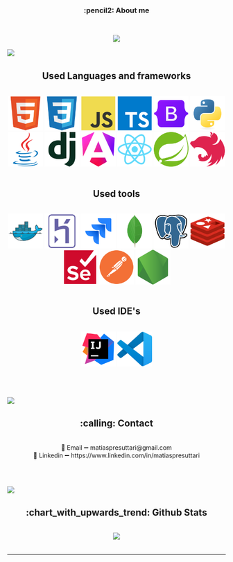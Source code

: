 <div align="center">
  <h3>:pencil2: About me</h3>
</div>
<br>

<p align="center">
  <img src="https://readme-typing-svg.herokuapp.com?color=%2336BCF7&size=48&center=true&width=500&height=100&lines=Hi+there!+:);I+am+Matías;System+Analist;Full-stack+dev">
</p>

<img src="https://user-images.githubusercontent.com/73097560/115834477-dbab4500-a447-11eb-908a-139a6edaec5c.gif">

<div align="center">
    <h2 align="center">Used Languages and frameworks</h2>
    <br>
    <div align="center">
        <img src="https://github.com/devicons/devicon/blob/master/icons/html5/html5-original.svg" alt="HTML" width="80">
        <img src="https://github.com/devicons/devicon/blob/master/icons/css3/css3-original.svg" alt="CSS" width="80">
        <img src="https://github.com/devicons/devicon/blob/master/icons/javascript/javascript-original.svg" alt="JavaScript" width="80">
        <img src="https://github.com/devicons/devicon/blob/master/icons/typescript/typescript-original.svg" alt="TypeScript" width="80">
        <img src="https://github.com/devicons/devicon/blob/master/icons/bootstrap/bootstrap-original.svg" alt="BootStrap" width="80">
        <img src="https://github.com/devicons/devicon/blob/master/icons/python/python-original.svg" alt="Python" width="80">
        <img src="https://github.com/devicons/devicon/blob/master/icons/java/java-original.svg" alt="Java" width="80">
        <img src="https://github.com/devicons/devicon/blob/master/icons/django/django-plain.svg" alt="DJango" width="80">
        <img src="https://github.com/devicons/devicon/blob/master/icons/angular/angular-original.svg" alt="React" width="80">
        <img src="https://github.com/devicons/devicon/blob/master/icons/react/react-original.svg" alt="Angular" width="80">
        <img src="https://github.com/devicons/devicon/blob/master/icons/spring/spring-original.svg" alt="Spring" width="80">
        <img src="https://github.com/devicons/devicon/blob/master/icons/nestjs/nestjs-original.svg" alt="NestJS" width="80">
    </div><br>
    <h2 align="center">Used tools</h2>
    <br>
    <div align="center">
        <img src="https://github.com/devicons/devicon/blob/master/icons/docker/docker-original.svg" alt="Docker" width="80">
        <img src="https://github.com/devicons/devicon/blob/master/icons/heroku/heroku-original.svg" alt="Heroku" width="80">
        <img src="https://github.com/devicons/devicon/blob/master/icons/jira/jira-original.svg" alt="Jira" width="80"> 
        <img src="https://github.com/devicons/devicon/blob/master/icons/mongodb/mongodb-original.svg" alt="MongoDB" width="80">
        <img src="https://github.com/devicons/devicon/blob/master/icons/postgresql/postgresql-original.svg" alt="PostgreSQL" width="80">
        <img src="https://github.com/devicons/devicon/blob/master/icons/redis/redis-original.svg" alt="Redis" width="80"> 
        <img src="https://github.com/devicons/devicon/blob/master/icons/selenium/selenium-original.svg" alt="Selenium" width="80"> 
        <img src="https://github.com/devicons/devicon/blob/master/icons/postman/postman-original.svg" alt="Postman" width="80">
        <img src="https://github.com/devicons/devicon/blob/master/icons/nodejs/nodejs-original.svg" alt="NodeJS" width="80">
    </div><br>
    <h2 align="center">Used IDE's</h2>
    <br>
    <div align="center">
        <img src="https://github.com/devicons/devicon/blob/master/icons/intellij/intellij-original.svg" alt="Intellij" width="80">
        <img src="https://github.com/devicons/devicon/blob/master/icons/vscode/vscode-original.svg" alt="VsCode" width="80">
    </div><br>
</div>
<br> <br> <br>

<img src="https://user-images.githubusercontent.com/73097560/115834477-dbab4500-a447-11eb-908a-139a6edaec5c.gif">

<h2 align="center">:calling: Contact</h2>
<br>

<div align="center">
  💌 Email ➖ matiaspresuttari@gmail.com <br>
  📩 Linkedin ➖ https://www.linkedin.com/in/matiaspresuttari
</div>

<br> <br>

<img src="https://user-images.githubusercontent.com/73097560/115834477-dbab4500-a447-11eb-908a-139a6edaec5c.gif">

<div align="center">
  <h2 align="center">:chart_with_upwards_trend: Github Stats</h2>
  <br>
  <img src="http://github-profile-summary-cards.vercel.app/api/cards/profile-details?username=matiaspresuttari&theme=dark">
</div>

<br>


---

